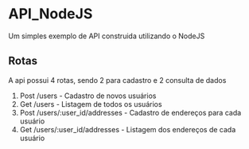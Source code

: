 # API_NodeJS
Um simples exemplo de API construida utilizando o NodeJS

<h2>Rotas</h2>
A api possui 4 rotas, sendo 2 para cadastro e 2 consulta de dados

 <ol>
<li> Post /users - Cadastro de novos usuários</li>
<li> Get /users - Listagem de todos os usuários</li>
<li> Post /users/:user_id/addresses - Cadastro de endereços para cada usuário</li>
<li> Get /users/:user_id/addresses - Listagem dos endereços de cada usuário</li>
</ol>
